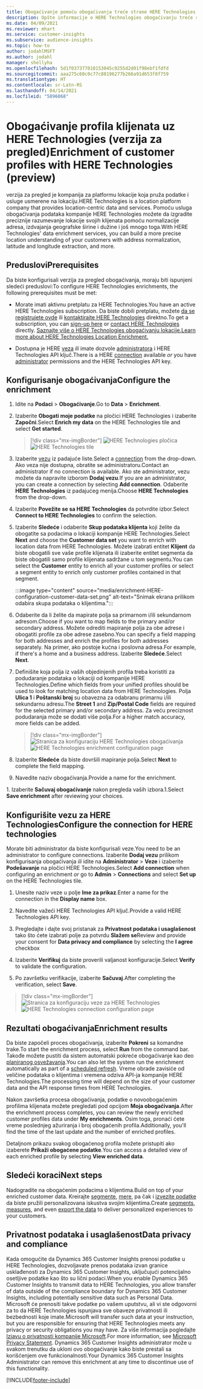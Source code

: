 ```yaml
---
title: Obogaćivanje pomoću obogaćivanja treće strane HERE Technologies
description: Opšte informacije o HERE Technologies obogaćivanju treće strane.
ms.date: 04/09/2021
ms.reviewer: mhart
ms.service: customer-insights
ms.subservice: audience-insights
ms.topic: how-to
author: jodahlMSFT
ms.author: jodahl
manager: shellyha
ms.openlocfilehash: 5d1f037377010153045c9255d2d01f98ebf1fdfd
ms.sourcegitcommit: aaa275c60c0c77c88196277b266a91d653f8f759
ms.translationtype: HT
ms.contentlocale: sr-Latn-RS
ms.lasthandoff: 04/14/2021
ms.locfileid: "5896068"
---
```

# <a name="enrichment-of-customer-profiles-with-here-technologies-preview"></a><span data-ttu-id="e4605-103">Obogaćivanje profila klijenata uz HERE Technologies (verzija za pregled)</span><span class="sxs-lookup"><span data-stu-id="e4605-103">Enrichment of customer profiles with HERE Technologies (preview)</span></span>

<span data-ttu-id="e4605-104">verzija za pregled je kompanija za platformu lokacije koja pruža podatke i usluge usmerene na lokaciju.</span><span class="sxs-lookup"><span data-stu-id="e4605-104">HERE Technologies is a location platform company that provides location-centric data and services.</span></span> <span data-ttu-id="e4605-105">Pomoću usluga obogaćivanja podataka kompanije HERE Technologies možete da izgradite preciznije razumevanje lokacije svojih klijenata pomoću normalizacije adresa, izdvajanja geografske širine i dužine i još mnogo toga.</span><span class="sxs-lookup"><span data-stu-id="e4605-105">With HERE Technologies' data enrichment services, you can build a more precise location understanding of your customers with address normalization, latitude and longitude extraction, and more.</span></span>

## <a name="prerequisites"></a><span data-ttu-id="e4605-106">Preduslovi</span><span class="sxs-lookup"><span data-stu-id="e4605-106">Prerequisites</span></span>

<span data-ttu-id="e4605-107">Da biste konfigurisali verzija za pregled obogaćivanja, moraju biti ispunjeni sledeći preduslovi:</span><span class="sxs-lookup"><span data-stu-id="e4605-107">To configure HERE Technologies enrichments, the following prerequisites must be met:</span></span>

- <span data-ttu-id="e4605-108">Morate imati aktivnu pretplatu za HERE Technologies.</span><span class="sxs-lookup"><span data-stu-id="e4605-108">You have an active HERE Technologies subscription.</span></span> <span data-ttu-id="e4605-109">Da biste dobili pretplatu, možete [da se registrujete ovde](https://developer.here.com/sign-up?utm_medium=referral&utm_source=Microsoft-Dynamics-CI&create=Freemium-Basic) ili [kontaktirajte HERE Technologies](https://developer.here.com/help?utm_medium=referral&utm_source=Microsoft-Dynamics-CI#how-can-we-help-you) direktno.</span><span class="sxs-lookup"><span data-stu-id="e4605-109">To get a subscription, you can [sign-up here](https://developer.here.com/sign-up?utm_medium=referral&utm_source=Microsoft-Dynamics-CI&create=Freemium-Basic) or [contact HERE Technologies](https://developer.here.com/help?utm_medium=referral&utm_source=Microsoft-Dynamics-CI#how-can-we-help-you) directly.</span></span> [<span data-ttu-id="e4605-110">Saznajte više o HERE Technologies obogaćivanju lokacije.</span><span class="sxs-lookup"><span data-stu-id="e4605-110">Learn more about HERE Technologies Location Enrichment.</span></span>](https://developer.here.com/location-enrichment?cid=Dev-MicrosoftDynamics-DB-0-Dev-&utm_source=MicrosoftDynamics&utm_medium=referral&utm_campaign=Online_Dev_ReferralMicrosoft)

- <span data-ttu-id="e4605-111">Dostupna je HERE [veza](connections.md) *ili* imate dozvole [administratora](permissions.md#administrator) i HERE Technologies API ključ.</span><span class="sxs-lookup"><span data-stu-id="e4605-111">There is a HERE [connection](connections.md) available *or* you have [administrator](permissions.md#administrator) permissions and the HERE Technologies API key.</span></span>

## <a name="configure-the-enrichment"></a><span data-ttu-id="e4605-112">Konfigurisanje obogaćivanja</span><span class="sxs-lookup"><span data-stu-id="e4605-112">Configure the enrichment</span></span>

1. <span data-ttu-id="e4605-113">Idite na **Podaci** > **Obogaćivanje**.</span><span class="sxs-lookup"><span data-stu-id="e4605-113">Go to **Data** > **Enrichment**.</span></span> 

1. <span data-ttu-id="e4605-114">Izaberite **Obogati moje podatke** na pločici HERE Technologies i izaberite **Započni**.</span><span class="sxs-lookup"><span data-stu-id="e4605-114">Select **Enrich my data** on the HERE Technologies tile and select **Get started**.</span></span>

   > [!div class="mx-imgBorder"]
   > <span data-ttu-id="e4605-115">![HERE Technologies pločica](media/HERE-tile.png "HERE Technologies pločica")</span><span class="sxs-lookup"><span data-stu-id="e4605-115">![HERE Technologies tile](media/HERE-tile.png "HERE Technologies tile")</span></span>

1. <span data-ttu-id="e4605-116">Izaberite [vezu](connections.md) iz padajuće liste.</span><span class="sxs-lookup"><span data-stu-id="e4605-116">Select a [connection](connections.md) from the drop-down.</span></span> <span data-ttu-id="e4605-117">Ako veza nije dostupna, obratite se administratoru.</span><span class="sxs-lookup"><span data-stu-id="e4605-117">Contact  an administrator if no connection is available.</span></span> <span data-ttu-id="e4605-118">Ako ste administrator, vezu možete da napravite izborom **Dodaj vezu**.</span><span class="sxs-lookup"><span data-stu-id="e4605-118">If you are an administrator, you can create a connection by selecting **Add connection**.</span></span> <span data-ttu-id="e4605-119">Odaberite **HERE Technologies** iz padajućeg menija.</span><span class="sxs-lookup"><span data-stu-id="e4605-119">Choose **HERE Technologies** from the drop-down.</span></span> 

1. <span data-ttu-id="e4605-120">Izaberite **Povežite se sa HERE Technologies** da potvrdite izbor.</span><span class="sxs-lookup"><span data-stu-id="e4605-120">Select **Connect to HERE Technologies** to confirm the selection.</span></span>

1.  <span data-ttu-id="e4605-121">Izaberite **Sledeće** i odaberite **Skup podataka klijenta** koji želite da obogatite sa podacima o lokaciji kompanije HERE Technologies.</span><span class="sxs-lookup"><span data-stu-id="e4605-121">Select **Next** and choose the **Customer data set** you want to enrich with location data from HERE Technologies.</span></span> <span data-ttu-id="e4605-122">Možete izabrati entitet **Klijent** da biste obogatili sve vaše profile klijenata ili izaberite entitet segmenta da biste obogatili samo profile klijenata sadržane u tom segmentu.</span><span class="sxs-lookup"><span data-stu-id="e4605-122">You can select the **Customer** entity to enrich all your customer profiles or select a segment entity to enrich only customer profiles contained in that segment.</span></span>

    :::image type="content" source="media/enrichment-HERE-configuration-customer-data-set.png" alt-text="Snimak ekrana prilikom odabira skupa podataka o klijentima.":::

1. <span data-ttu-id="e4605-124">Odaberite da li želite da mapirate polja sa primarnom i/ili sekundarnom adresom.</span><span class="sxs-lookup"><span data-stu-id="e4605-124">Choose if you want to map fields to the primary and/or secondary address.</span></span> <span data-ttu-id="e4605-125">Možete odrediti mapiranje polja za obe adrese i obogatiti profile za obe adrese zasebno.</span><span class="sxs-lookup"><span data-stu-id="e4605-125">You can specify a field mapping for both addresses and enrich the profiles for both addresses separately.</span></span> <span data-ttu-id="e4605-126">Na primer, ako postoje kućna i poslovna adresa.</span><span class="sxs-lookup"><span data-stu-id="e4605-126">For example, if there's a home and a business address.</span></span> <span data-ttu-id="e4605-127">Izaberite **Sledeće**.</span><span class="sxs-lookup"><span data-stu-id="e4605-127">Select **Next**.</span></span>

1. <span data-ttu-id="e4605-128">Definišite koja polja iz vaših objedinjenih profila treba koristiti za podudaranje podataka o lokaciji od kompanije HERE Technologies.</span><span class="sxs-lookup"><span data-stu-id="e4605-128">Define which fields from your unified profiles should be used to look for matching location data from HERE Technologies.</span></span> <span data-ttu-id="e4605-129">Polja **Ulica 1** i **Poštanski broj** su obavezna za odabranu primarnu i/ili sekundarnu adresu.</span><span class="sxs-lookup"><span data-stu-id="e4605-129">The **Street 1** and **Zip/Postal Code** fields are required for the selected primary and/or secondary address.</span></span> <span data-ttu-id="e4605-130">Za veću preciznost podudaranja može se dodati više polja.</span><span class="sxs-lookup"><span data-stu-id="e4605-130">For a higher match accuracy, more fields can be added.</span></span>

   > [!div class="mx-imgBorder"]
   > <span data-ttu-id="e4605-131">![Stranica za konfiguraciju HERE Technologies obogaćivanja](media/enrichment-HERE-configuration.png "Stranica za konfiguraciju HERE Technologies obogaćivanja")</span><span class="sxs-lookup"><span data-stu-id="e4605-131">![HERE Technologies enrichment configuration page](media/enrichment-HERE-configuration.png "HERE Technologies enrichment configuration page")</span></span>

1. <span data-ttu-id="e4605-132">Izaberite **Sledeće** da biste dovršili mapiranje polja.</span><span class="sxs-lookup"><span data-stu-id="e4605-132">Select **Next** to complete the field mapping.</span></span>

1. <span data-ttu-id="e4605-133">Navedite naziv obogaćivanja.</span><span class="sxs-lookup"><span data-stu-id="e4605-133">Provide a name for the enrichment.</span></span> 

<span data-ttu-id="e4605-134">1. Izaberite **Sačuvaj obogaćivanje** nakon pregleda vaših izbora.</span><span class="sxs-lookup"><span data-stu-id="e4605-134">1.Select **Save enrichment** after reviewing your choices.</span></span>

## <a name="configure-the-connection-for-here-technologies"></a><span data-ttu-id="e4605-135">Konfigurišite vezu za HERE Technologies</span><span class="sxs-lookup"><span data-stu-id="e4605-135">Configure the connection for HERE technologies</span></span> 

<span data-ttu-id="e4605-136">Morate biti administrator da biste konfigurisali veze.</span><span class="sxs-lookup"><span data-stu-id="e4605-136">You need to be an administrator to configure connections.</span></span> <span data-ttu-id="e4605-137">Izaberite **Dodaj vezu** prilikom konfigurisanja obogaćivanja *ili* idite na **Administrator** > **Veze** i izaberite **Podešavanje** na pločici HERE Technologies.</span><span class="sxs-lookup"><span data-stu-id="e4605-137">Select **Add connection** when configuring an enrichment *or* go to **Admin** > **Connections** and select **Set up** on the HERE Technologies tile.</span></span>

1. <span data-ttu-id="e4605-138">Unesite naziv veze u polje **Ime za prikaz**.</span><span class="sxs-lookup"><span data-stu-id="e4605-138">Enter a name for the connection in the **Display name** box.</span></span>

1. <span data-ttu-id="e4605-139">Navedite važeći HERE Technologies API ključ.</span><span class="sxs-lookup"><span data-stu-id="e4605-139">Provide a valid HERE Technologies API key.</span></span>

1. <span data-ttu-id="e4605-140">Pregledajte i dajte svoj pristanak za **Privatnost podataka i usaglašenost** tako što ćete izabrati polje za potvrdu **Slažem se**</span><span class="sxs-lookup"><span data-stu-id="e4605-140">Review and provide your consent for **Data privacy and compliance** by selecting the **I agree** checkbox</span></span>

1. <span data-ttu-id="e4605-141">Izaberite **Verifikuj** da biste proverili valjanost konfiguracije.</span><span class="sxs-lookup"><span data-stu-id="e4605-141">Select **Verify** to validate the configuration.</span></span>

1. <span data-ttu-id="e4605-142">Po završetku verifikacije, izaberite **Sačuvaj**.</span><span class="sxs-lookup"><span data-stu-id="e4605-142">After completing the verification, select **Save**.</span></span>

> [!div class="mx-imgBorder"]
   > <span data-ttu-id="e4605-143">![Stranica za konfiguraciju veze za HERE Technologies](media/enrichment-HERE-connection.png "Stranica za konfiguraciju veze za HERE Technologies")</span><span class="sxs-lookup"><span data-stu-id="e4605-143">![HERE Technologies connection configuration page](media/enrichment-HERE-connection.png "HERE Technologies connection configuration page")</span></span>

## <a name="enrichment-results"></a><span data-ttu-id="e4605-144">Rezultati obogaćivanja</span><span class="sxs-lookup"><span data-stu-id="e4605-144">Enrichment results</span></span>

<span data-ttu-id="e4605-145">Da biste započeli proces obogaćivanja, izaberite **Pokreni** sa komandne trake.</span><span class="sxs-lookup"><span data-stu-id="e4605-145">To start the enrichment process, select **Run** from the command bar.</span></span> <span data-ttu-id="e4605-146">Takođe možete pustiti da sistem automatski pokreće obogaćivanje kao deo [planiranog osvežavanja](system.md#schedule-tab).</span><span class="sxs-lookup"><span data-stu-id="e4605-146">You can also let the system run the enrichment automatically as part of a [scheduled refresh](system.md#schedule-tab).</span></span> <span data-ttu-id="e4605-147">Vreme obrade zavisiće od veličine podataka o klijentima i vremena odziva API-ja kompanije HERE Technologies.</span><span class="sxs-lookup"><span data-stu-id="e4605-147">The processing time will depend on the size of your customer data and the API response times from HERE Technologies.</span></span>

<span data-ttu-id="e4605-148">Nakon završetka procesa obogaćivanja, podatke o novoobogaćenim profilima klijenata možete pregledati pod opcijom **Moja obogaćivanja**.</span><span class="sxs-lookup"><span data-stu-id="e4605-148">After the enrichment process completes, you can review the newly enriched customer profiles data under **My enrichments**.</span></span> <span data-ttu-id="e4605-149">Osim toga, pronaći ćete vreme poslednjeg ažuriranja i broj obogaćenih profila.</span><span class="sxs-lookup"><span data-stu-id="e4605-149">Additionally, you'll find the time of the last update and the number of enriched profiles.</span></span>

<span data-ttu-id="e4605-150">Detaljnom prikazu svakog obogaćenog profila možete pristupiti ako izaberete **Prikaži obogaćene podatke**.</span><span class="sxs-lookup"><span data-stu-id="e4605-150">You can access a detailed view of each enriched profile by selecting **View enriched data**.</span></span>

## <a name="next-steps"></a><span data-ttu-id="e4605-151">Sledeći koraci</span><span class="sxs-lookup"><span data-stu-id="e4605-151">Next steps</span></span>

<span data-ttu-id="e4605-152">Nadogradite na obogaćenim podacima o klijentima.</span><span class="sxs-lookup"><span data-stu-id="e4605-152">Build on top of your enriched customer data.</span></span> <span data-ttu-id="e4605-153">Kreirajte [segmente](segments.md), [mere](measures.md), pa čak i [izvezite podatke](export-destinations.md) da biste pružili personalizovana iskustva svojim klijentima.</span><span class="sxs-lookup"><span data-stu-id="e4605-153">Create [segments](segments.md), [measures](measures.md), and even [export the data](export-destinations.md) to deliver personalized experiences to your customers.</span></span>

## <a name="data-privacy-and-compliance"></a><span data-ttu-id="e4605-154">Privatnost podataka i usaglašenost</span><span class="sxs-lookup"><span data-stu-id="e4605-154">Data privacy and compliance</span></span>

<span data-ttu-id="e4605-155">Kada omogućite da Dynamics 365 Customer Insights prenosi podatke u HERE Technologies, dozvoljavate prenos podataka izvan granice usklađenosti za Dynamics 365 Customer Insights, uključujući potencijalno osetljive podatke kao što su lični podaci.</span><span class="sxs-lookup"><span data-stu-id="e4605-155">When you enable Dynamics 365 Customer Insights to transmit data to HERE Technologies, you allow transfer of data outside of the compliance boundary for Dynamics 365 Customer Insights, including potentially sensitive data such as Personal Data.</span></span> <span data-ttu-id="e4605-156">Microsoft će prenositi takve podatke po vašem uputstvu, ali vi ste odgovorni za to da HERE Technologies ispunjava sve obaveze privatnosti ili bezbednosti koje imate.</span><span class="sxs-lookup"><span data-stu-id="e4605-156">Microsoft will transfer such data at your instruction, but you are responsible for ensuring that HERE Technologies meets any privacy or security obligations you may have.</span></span> <span data-ttu-id="e4605-157">Za više informacija pogledajte [Izjavu o privatnosti kompanije Microsoft](https://go.microsoft.com/fwlink/?linkid=396732).</span><span class="sxs-lookup"><span data-stu-id="e4605-157">For more information, see [Microsoft Privacy Statement](https://go.microsoft.com/fwlink/?linkid=396732).</span></span>
<span data-ttu-id="e4605-158">Dynamics 365 Customer Insights administrator može u svakom trenutku da ukloni ovo obogaćivanje kako biste prestali sa korišćenjem ove funkcionalnosti.</span><span class="sxs-lookup"><span data-stu-id="e4605-158">Your Dynamics 365 Customer Insights Administrator can remove this enrichment at any time to discontinue use of this functionality.</span></span>


[!INCLUDE[footer-include](../includes/footer-banner.md)]

